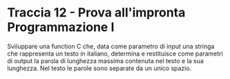 # Traccia 12 - Prova all'impronta Programmazione I #

Sviluppare una function C che, data come parametro di input una stringa che rappresenta un testo in italiano, determina e restituisce come parametri di output la parola di lunghezza massima contenuta nel testo e la sua lunghezza. Nel testo le parole sono separate da un unico spazio.
